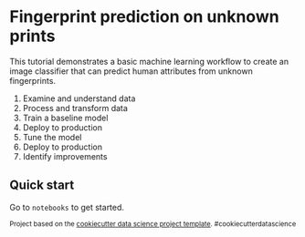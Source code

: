 Fingerprint prediction on unknown prints
==============================

This tutorial demonstrates a basic machine learning workflow to create an image classifier that can predict human attributes from unknown fingerprints.

1. Examine and understand data
1. Process and transform data
1. Train a baseline model
1. Deploy to production
1. Tune the model
1. Deploy to production
1. Identify improvements

## Quick start

Go to `notebooks` to get started.

<p><small>Project based on the <a target="_blank" href="https://drivendata.github.io/cookiecutter-data-science/">cookiecutter data science project template</a>. #cookiecutterdatascience</small></p>
